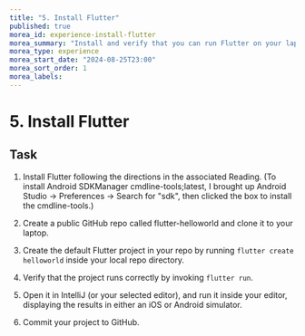 ```yaml
---
title: "5. Install Flutter"
published: true
morea_id: experience-install-flutter
morea_summary: "Install and verify that you can run Flutter on your laptop"
morea_type: experience
morea_start_date: "2024-08-25T23:00"
morea_sort_order: 1
morea_labels:
---
```


# 5. Install Flutter

## Task

1. Install Flutter following the directions in the associated Reading. (To install Android SDKManager cmdline-tools;latest, I brought up Android Studio -> Preferences -> Search for "sdk", then clicked the box to install the cmdline-tools.)

2. Create a public GitHub repo called flutter-helloworld and clone it to your laptop.

3. Create the default Flutter project in your repo by running `flutter create helloworld` inside your local repo directory.

4. Verify that the project runs correctly by invoking `flutter run`.

5. Open it in IntelliJ (or your selected editor), and run it inside your editor, displaying the results in either an iOS or Android simulator.

6. Commit your project to GitHub.


